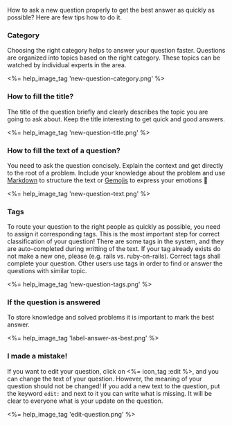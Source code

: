 How to ask a new question properly to get the best answer as quickly as possible? Here are few tips how to do it.

### Category

Choosing the right category helps to answer your question faster. Questions are organized into topics based on the right category. These topics can be watched by individual experts in the area.

<%= help_image_tag 'new-question-category.png' %>

### How to fill the title?

The title of the question briefly and clearly describes the topic you are going to ask about. Keep the title interesting to get quick and good answers.

<%= help_image_tag 'new-question-title.png' %>

### How to fill the text of a question?

You need to ask the question concisely. Explain the context and get directly to the root of a problem. Include your knowledge about the problem and use [Markdown](<%= help_path anchor: :markdown %>) to structure the text or [Gemojis](<%= help_path anchor: :markdown %>) to express your emotions :dancer:

<%= help_image_tag 'new-question-text.png' %>

### Tags

To route your question to the right people as quickly as possible, you need to assign it corresponding tags. This is the most important step for correct classification of your question! There are some tags in the system, and they are auto-completed during writting of the text. If your tag already exists do not make a new one, please (e.g. rails vs. ruby-on-rails). Correct tags shall complete your question. Other users use tags in order to find or answer the questions with similar topic.

<%= help_image_tag 'new-question-tags.png' %>

### If the question is answered

To store knowledge and solved problems it is important to mark the best answer.

<%= help_image_tag 'label-answer-as-best.png' %>

### I made a mistake!

If you want to edit your question, click on <%= icon_tag :edit %>, and you can change the text of your question. However, the meaning of your question should not be changed! If you add a new text to the question, put the keyword `edit:` and next to it you can write what is missing. It will be clear to everyone what is your update on the question.

<%= help_image_tag 'edit-question.png' %>
